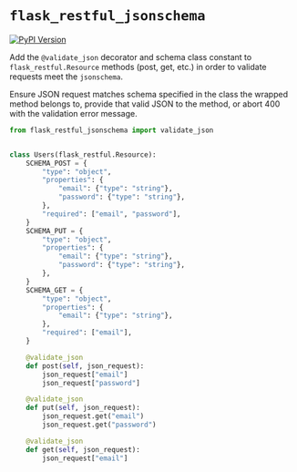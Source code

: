 # `flask_restful_jsonschema`

[![PyPI Version](https://img.shields.io/pypi/v/flask_restful_jsonschema.svg?style=flat-square)](https://pypi.python.org/pypi/flask_restful_jsonschema/)

Add the `@validate_json` decorator and schema class constant to
`flask_restful.Resource` methods (post, get, etc.) in order to validate
requests meet the `jsonschema`.

Ensure JSON request matches schema specified in the class the wrapped method
belongs to, provide that valid JSON to the method, or abort 400 with the
validation error message.


```python
from flask_restful_jsonschema import validate_json


class Users(flask_restful.Resource):
    SCHEMA_POST = {
        "type": "object",
        "properties": {
            "email": {"type": "string"},
            "password": {"type": "string"},
        },
        "required": ["email", "password"],
    }
    SCHEMA_PUT = {
        "type": "object",
        "properties": {
            "email": {"type": "string"},
            "password": {"type": "string"},
        },
    }
    SCHEMA_GET = {
        "type": "object",
        "properties": {
            "email": {"type": "string"},
        },
        "required": ["email"],
    }

    @validate_json
    def post(self, json_request):
        json_request["email"]
        json_request["password"]

    @validate_json
    def put(self, json_request):
        json_request.get("email")
        json_request.get("password")

    @validate_json
    def get(self, json_request):
        json_request["email"]
```
